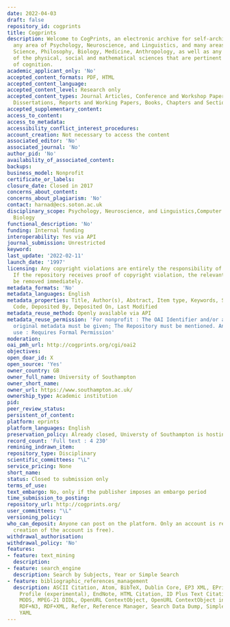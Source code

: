```yaml
---
date: 2022-04-03
draft: false
repository_id: cogprints
title: Cogprints
description: Welcome to CogPrints, an electronic archive for self-archive papers in
  any area of Psychology, Neuroscience, and Linguistics, and many areas of Computer
  Science, Philosophy, Biology, Medicine, Anthropology, as well as any other portions
  of the physical, social and mathematical sciences that are pertinent to the study
  of cognition.
academic_applicant_only: 'No'
accepted_content_formats: PDF, HTML
accepted_content_language:
accepted_content_level: Research only
accepted_content_types: Journal Articles, Conference and Workshop Papers, Theses and
  Dissertations, Reports and Working Papers, Books, Chapters and Sections, Preprints
accepted_supplementary_content:
access_to_content:
access_to_metadata:
accessibility_conflict_interest_procedures:
account_creation: Not necessary to access the content
associated_editor: 'No'
associated_journal: 'No'
author_pid: 'No'
availability_of_associated_content:
backups:
business_model: Nonprofit
certificate_or_labels:
closure_date: Closed in 2017
concerns_about_content:
concerns_about_plagiarism: 'No'
contact: harnad@ecs.soton.ac.uk
disciplinary_scope: Psychology, Neuroscience, and Linguistics,Computer Science, Philosophy,
  Biology
functional_description: 'No'
funding: Internal funding
interoperability: Yes via API
journal_submission: Unrestricted
keyword:
last_update: '2022-02-11'
launch_date: '1997'
licensing: Any copyright violations are entirely the responsibility of the authors/depositors.
  If the repository receives proof of copyright violation, the relevant item will
  be removed immediately.
metadata_formats: 'No'
metadata_languages: English
metadata_properties: Title, Author(s), Abstract, Item type, Keywords, Subject, ID
  Code, Deposited By, Deposited On, Last Modified
metadata_reuse_method: Openly available via API
metadata_reuse_permission: 'For nonprofit : The OAI Identifier and/or a link to the
  original metadata must be given; The Repository must be mentioned. And for commercial
  use : Requires Formal Permission'
moderation:
oai_pmh_url: http://cogprints.org/cgi/oai2
objectives:
open_doar_id: X
open_source: 'Yes'
owner_country: GB
owner_full_name: University of Southampton
owner_short_name:
owner_url: https://www.southampton.ac.uk/
ownership_type: Academic institution
pid:
peer_review_status:
persistent_of_content:
platform: eprints
platform_languages: English
preservation_policy: Already closed, Universty of Southampton is hosting all data
record_count: 'Full text : 4 230'
remining_indrawn_item:
repository_type: Disciplinary
scientific_committees: "\L"
service_pricing: None
short_name:
status: Closed to submission only
terms_of_use:
text_embargo: No, only if the publisher imposes an embargo period
time_submission_to_posting:
repository_url: http://cogprints.org/
user_committees: "\L"
versioning_policy:
who_can_deposit: Anyone can post on the platform. Only an account is required ( The
  creation of the account is free).
withdrawal_authorisation:
withdrawal_policy: 'No'
features:
- feature: text_mining
  description:
- feature: search_engine
  description: Search by Subjects, Year or Simple Search
- feature: bibliographic_references_management
  description: ASCII Citation, Atom, BibTeX, Dublin Core, EP3 XML, EPrints Application
    Profile (experimental), EndNote, HTML Citation, ID Plus Text Citation, JSON, METS,
    MODS, MPEG-21 DIDL, OpenURL ContextObject, OpenURL ContextObject in Span, RDF+N-Triples,
    RDF+N3, RDF+XML, Refer, Reference Manager, Search Data Dump, Simple Metadata,
    YAML
---
```



